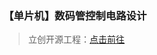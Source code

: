 ### 【单片机】数码管控制电路设计

> 立创开源工程：[点击前往](https://oshwhub.com/course-examples/dan-pian-ji-shuo-ma-guan-kong-zhi-dian-lu-she-ji)

<br>
